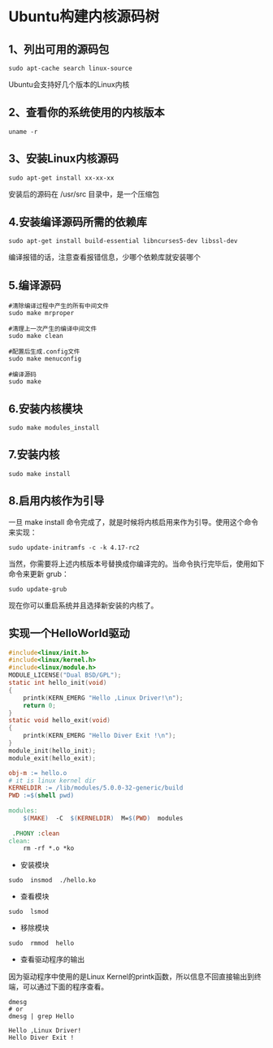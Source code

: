 # Ubuntu构建内核源码树

## 1、列出可用的源码包
```shell
sudo apt-cache search linux-source
```
Ubuntu会支持好几个版本的Linux内核

## 2、查看你的系统使用的内核版本

```shell
uname -r
```

## 3、安装Linux内核源码

```shell
sudo apt-get install xx-xx-xx
```

安装后的源码在 /usr/src 目录中，是一个压缩包

## 4.安装编译源码所需的依赖库
```
sudo apt-get install build-essential libncurses5-dev libssl-dev
```

编译报错的话，注意查看报错信息，少哪个依赖库就安装哪个

## 5.编译源码

```
#清除编译过程中产生的所有中间文件
sudo make mrproper

#清理上一次产生的编译中间文件
sudo make clean

#配置后生成.config文件
sudo make menuconfig

#编译源码
sudo make
```

## 6.安装内核模块

```
sudo make modules_install
```

## 7.安装内核

```
sudo make install
```

## 8.启用内核作为引导

一旦 make install 命令完成了，就是时候将内核启用来作为引导。使用这个命令来实现：
```
sudo update-initramfs -c -k 4.17-rc2
```

当然，你需要将上述内核版本号替换成你编译完的。当命令执行完毕后，使用如下命令来更新 grub：

```
sudo update-grub
```

现在你可以重启系统并且选择新安装的内核了。


## 实现一个HelloWorld驱动

```c
#include<linux/init.h>
#include<linux/kernel.h>
#include<linux/module.h>
MODULE_LICENSE("Dual BSD/GPL");
static int hello_init(void)
{
	printk(KERN_EMERG "Hello ,Linux Driver!\n");
	return 0;	
}
static void hello_exit(void)
{
	printk(KERN_EMERG "Hello Diver Exit !\n");	
}
module_init(hello_init);
module_exit(hello_exit);
```

```makefile
obj-m := hello.o
# it is linux kernel dir
KERNELDIR := /lib/modules/5.0.0-32-generic/build
PWD :=$(shell pwd)
  
modules:  
	$(MAKE)  -C  $(KERNELDIR)  M=$(PWD)  modules
 
 .PHONY :clean
clean:
	rm -rf *.o *ko
```

* 安装模块
```
sudo  insmod  ./hello.ko
```

* 查看模块
```
sudo  lsmod 
```

* 移除模块

```
sudo  rmmod  hello
```

* 查看驱动程序的输出

因为驱动程序中使用的是Linux Kernel的printk函数，所以信息不回直接输出到终端，可以通过下面的程序查看。

```
dmesg
# or
dmesg | grep Hello

Hello ,Linux Driver!
Hello Diver Exit !
```